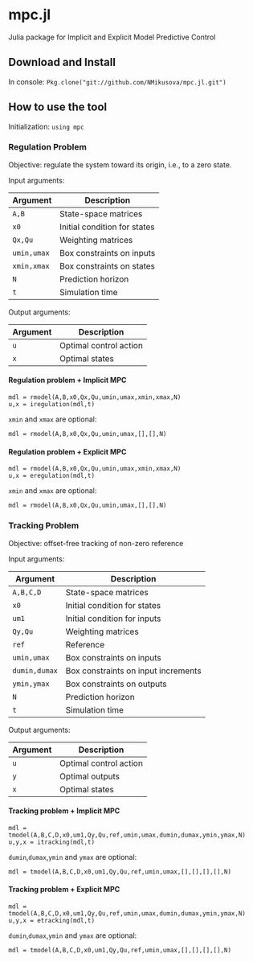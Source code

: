 # mpc.jl
Julia package for Implicit and Explicit Model Predictive Control

## Download and Install
In console: `Pkg.clone("git://github.com/NMikusova/mpc.jl.git")`

## How to use the tool
Initialization:
`using mpc`

### Regulation Problem

Objective: regulate the system toward its origin, i.e., to a zero state.

Input arguments:

Argument | Description
------------ | -------------
`A,B` | State-space matrices
`x0` | Initial condition for states
`Qx,Qu` | Weighting matrices
`umin,umax` | Box constraints on inputs
`xmin,xmax` | Box constraints on states
`N` | Prediction horizon
`t` | Simulation time

Output arguments:

Argument | Description
------------ | -------------
`u` | Optimal control action
`x` | Optimal states

#### Regulation problem + Implicit MPC
```
mdl = rmodel(A,B,x0,Qx,Qu,umin,umax,xmin,xmax,N)
u,x = iregulation(mdl,t)
```

`xmin` and `xmax` are optional:
```
mdl = rmodel(A,B,x0,Qx,Qu,umin,umax,[],[],N)
```

#### Regulation problem + Explicit MPC
```
mdl = rmodel(A,B,x0,Qx,Qu,umin,umax,xmin,xmax,N)
u,x = eregulation(mdl,t)
```

`xmin` and `xmax` are optional:
```
mdl = rmodel(A,B,x0,Qx,Qu,umin,umax,[],[],N)
```

### Tracking Problem

Objective: offset-free tracking of non-zero reference

Input arguments:

Argument | Description
------------ | -------------
`A,B,C,D` | State-space matrices
`x0` | Initial condition for states
`um1` | Initial condition for inputs
`Qy,Qu` | Weighting matrices
`ref` | Reference
`umin,umax` | Box constraints on inputs
`dumin,dumax` | Box constraints on input increments
`ymin,ymax` | Box constraints on outputs
`N` | Prediction horizon
`t` | Simulation time

Output arguments:

Argument | Description
------------ | -------------
`u` | Optimal control action
`y` | Optimal outputs
`x` | Optimal states

#### Tracking problem + Implicit MPC
```
mdl = tmodel(A,B,C,D,x0,um1,Qy,Qu,ref,umin,umax,dumin,dumax,ymin,ymax,N)
u,y,x = itracking(mdl,t)
```

`dumin`,`dumax`,`ymin` and `ymax` are optional:
```
mdl = tmodel(A,B,C,D,x0,um1,Qy,Qu,ref,umin,umax,[],[],[],[],N)
```

#### Tracking problem + Explicit MPC
```
mdl = tmodel(A,B,C,D,x0,um1,Qy,Qu,ref,umin,umax,dumin,dumax,ymin,ymax,N)
u,y,x = etracking(mdl,t)
```

`dumin`,`dumax`,`ymin` and `ymax` are optional:
```
mdl = tmodel(A,B,C,D,x0,um1,Qy,Qu,ref,umin,umax,[],[],[],[],N)
```
